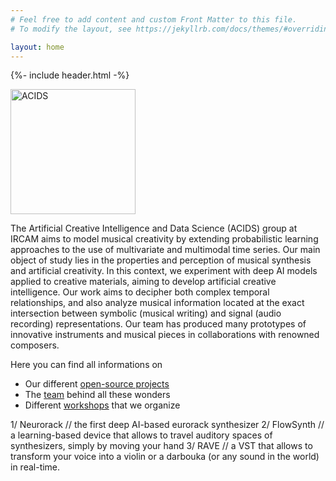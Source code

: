 ```yaml
---
# Feel free to add content and custom Front Matter to this file.
# To modify the layout, see https://jekyllrb.com/docs/themes/#overriding-theme-defaults

layout: home
---
```


{%- include header.html -%}

<img src="images/logo_acids_cut.png" alt="ACIDS" width="200">

The Artificial Creative Intelligence and Data Science (ACIDS) group at IRCAM aims to model musical creativity by extending probabilistic learning approaches to the use of multivariate and multimodal time series. Our main object of study lies in the properties and perception of musical synthesis and artificial creativity. In this context, we experiment with deep AI models applied to creative materials, aiming to develop artificial creative intelligence. Our work aims to decipher both complex temporal relationships, and also analyze musical information located at the exact intersection between symbolic (musical writing) and signal (audio recording) representations. Our team has produced many prototypes of innovative instruments and musical pieces in collaborations with renowned composers. 

Here you can find all informations on 
- Our different [open-source projects](projects)
- The [team](team) behind all these wonders
- Different [workshops](workshops) that we organize

1/ Neurorack // the first deep AI-based eurorack synthesizer
2/ FlowSynth // a learning-based device that allows to travel auditory spaces of synthesizers, simply by moving your hand
3/ RAVE // a VST that allows to transform your voice into a violin or a darbouka (or any sound in the world) in real-time.
